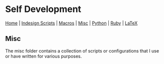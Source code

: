 # Self Development

[Home][README_self_development] | [Indesign Scripts][README_indesign_scripts] | [Macros][README_macros] | [Misc][README_misc] | [Python][README_python] | [Ruby][README_ruby] | [LaTeX][README_tex]

## Misc

The misc folder contains a collection of scripts or configurations that I use or have written for various purposes.

<!-- URLS -->

[README_self_development]: ../README.md
[README_indesign_scripts]: ../indesign_scripts/README.md
[README_macros]: ../macros/README.md
[README_misc]: README.md
[README_python]: ../python/README.md
[README_ruby]: ../ruby/README.md
[README_tex]: ../tex/README.md

